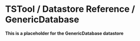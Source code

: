 # TSTool / Datastore Reference / GenericDatabase #

**This is a placeholder for the GenericDatabase datastore**
